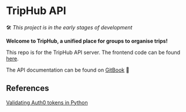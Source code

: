 # TripHub API

🛠 *This project is in the early stages of development*

**Welcome to TripHub, a unified place for groups to organise trips!**

This repo is for the TripHub API server.
The frontend code can be found [here](https://github.com/benjaminhadfield/TripHub).

The API documentation can be found on [GitBook](https://triphub.gitbooks.io/api/) 📘


## References

[Validating Auth0 tokens in Python](https://auth0.com/docs/quickstart/backend/python/01-authorization)
